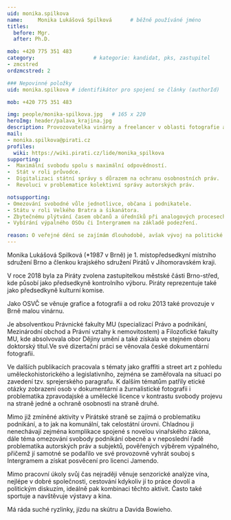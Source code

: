 ```yaml
---
uid: monika.spilkova
name:     Monika Lukášová Spilková  	# běžně používáné jméno
titles:
  before: Mgr. 
  after: Ph.D.

mob: +420 775 351 483
category:                 	# kategorie: kandidat, pks, zastupitel
- zmcstred
ordzmcstred: 2

### Nepovinné položky
uid: monika.spilkova # identifikátor pro spojení se články (authorId)

mob: +420 775 351 483

img: people/monika-spilkova.jpg   # 165 x 220
heroImg: header/palava_krajina.jpg
description: Provozovatelka vinárny a freelancer v oblasti fotografie a grafiky 	# kratký popis, max 160 znaků
mail:
- monika.spilkova@pirati.cz
profiles:
  wiki: https://wiki.pirati.cz/lide/monika_spilkova
supporting:
-  Maximální svobodu spolu s maximální odpovědností.
-  Stát v roli průvodce.
-  Digitalizaci státní správy s důrazem na ochranu osobnostních práv.
-  Revoluci v problematice kolektivní správy autorských práv.

notsupporting:
- Omezování svobodné vůle jednotlivce, občana i podnikatele.
- Státu v roli Velkého Bratra a šikanátora.
- Zbytečnému plýtvání časem občanů a úředníků při analogových procesech ve státní správě.
- Vybírání výpalného OSOu či Intergramem na základě podezření.

reason: O veřejné dění se zajímám dlouhodobě, avšak vývoj na politické scéně posledních let a zkušenosti s podnikatelskou realitou mne posunuly k bodu, v němž cítím, že již nestačí diskutovat a kritizovat, ale začít se na příběhu naší země aktivně podílet.
---
```


Monika Lukášová Spilková (*1987 v Brně) je 1. místopředsedkyní místního sdružení Brno a členkou krajského sdružení Pirátů v Jihomoravském kraji.

V roce 2018 byla za Piráty zvolena zastupitelkou městské části Brno-střed, kde působí jako předsedkyně kontrolního výboru. Piráty reprezentuje také jako předsedkyně kulturní komise. 

Jako OSVČ se věnuje grafice a fotografii a od roku 2013 také provozuje v Brně malou vinárnu.

Je absolventkou Právnické fakulty MU (specializací Právo a podnikání, Mezinárodní obchod a Právní vztahy k nemovitostem) a Filozofické fakulty MU, kde absolvovala obor Dějiny umění a také získala ve stejném oboru doktorský titul.Ve své dizertační práci se věnovala české dokumentární fotografii. 

Ve dalších publikacích pracovala s tématy jako graffiti a street art z pohledu uměleckohistorického a legislativního, zejména se zaměřovala na situaci po zavedení tzv. sprejerského paragrafu. K dalším tématům patřily etické otázky zobrazení osob v dokumentární a žurnalistické fotografii i problematika zpravodajské a umělecké licence v kontrastu svobody projevu na straně jedné a ochraně osobnosti na straně druhé. 

Mimo již zmíněné aktivity v Pirátské straně se zajímá o problematiku podnikání, a to jak na komunální, tak celostátní úrovni. Chladnou ji nenechávají zejména komplikace spojené s novelou vinařského zákona, dále téma omezování svobody podnikání obecně a v neposlední řadě problematika autorských práv a subjektů, pověřených výběrem výpalného, přičemž jí samotné se podařilo ve své provozovně vyhrát souboj s Intergramem a získat posvěcení pro licenci Jamendo. 

Mimo pracovní úkoly svůj čas nejraději věnuje senzorické analýze vína, nejlépe v dobré společnosti, cestování kdykoliv jí to práce dovolí a politickým diskuzím, ideálně pak kombinaci těchto aktivit. Často také sportuje a navštěvuje výstavy a kina.

Má ráda suché ryzlinky, jízdu na skútru a Davida Bowieho.


